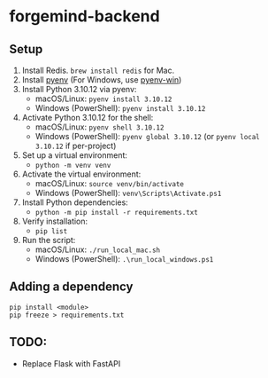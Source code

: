 # forgemind-backend

## Setup

1. Install Redis. `brew install redis` for Mac.
2. Install [pyenv](https://github.com/pyenv/pyenv) (For Windows, use [pyenv-win](https://github.com/pyenv-win/pyenv-win))
3. Install Python 3.10.12 via pyenv:
   - macOS/Linux: `pyenv install 3.10.12`
   - Windows (PowerShell): `pyenv install 3.10.12`
4. Activate Python 3.10.12 for the shell:
   - macOS/Linux: `pyenv shell 3.10.12`
   - Windows (PowerShell): `pyenv global 3.10.12` (or `pyenv local 3.10.12` if per-project)
5. Set up a virtual environment:
   - `python -m venv venv`
6. Activate the virtual environment:
   - macOS/Linux: `source venv/bin/activate`
   - Windows (PowerShell): `venv\Scripts\Activate.ps1`
7. Install Python dependencies:
   - `python -m pip install -r requirements.txt`
8. Verify installation:
   - `pip list`
9. Run the script:
   - macOS/Linux: `./run_local_mac.sh`
   - Windows (PowerShell): `.\run_local_windows.ps1`

## Adding a dependency
```
pip install <module>
pip freeze > requirements.txt
```

## TODO:
- Replace Flask with FastAPI